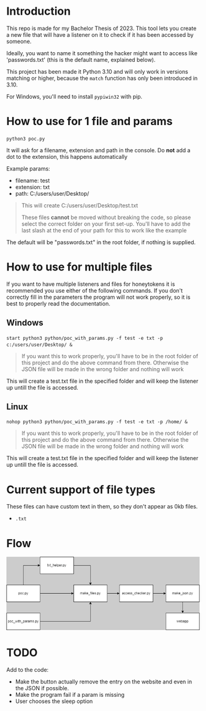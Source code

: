 # Introduction
This repo is made for my Bachelor Thesis of 2023.
This tool lets you create a new file that will have a listener on it to check if it has been accessed by someone.

Ideally, you want to name it something the hacker might want to access like 'passwords.txt' (this is the default name, explained below).

This project has been made it Python 3.10 and will only work in versions matching or higher, because the `match` function has only been introduced in 3.10.

For Windows, you'll need to install `pypiwin32` with pip.

# How to use for 1 file and params

`python3 poc.py`

It will ask for a filename, extension and path in the console.
Do **not** add a dot to the extension, this happens automatically

Example params:
- filename: test
- extension: txt
- path: C:/users/user/Desktop/

> This will create C:/users/user/Desktop/test.txt
>
> These files **cannot** be moved without breaking the code, so please select the correct folder on your first set-up.
> You'll have to add the last slash at the end of your path for this to work like the example

The default will be "passwords.txt" in the root folder, if nothing is supplied.

# How to use for multiple files

If you want to have multiple listeners and files for honeytokens it is recommended you use either of the following commands. If you don't correctly fill in the parameters the program will not work properly, so it is best to properly read the documentation.

## Windows

`start python3 python/poc_with_params.py -f test -e txt -p c:/users/user/Desktop/ &`

>If you want this to work properly, you'll have to be in the root folder of this project and do the above command from there. Otherwise the JSON file will be made in the wrong folder and nothing will work

This will create a test.txt file in the specified folder and will keep the listener up untill the file is accessed.

## Linux

`nohop python3 python/poc_with_params.py -f test -e txt -p /home/ &`

>If you want this to work properly, you'll have to be in the root folder of this project and do the above command from there. Otherwise the JSON file will be made in the wrong folder and nothing will work

This will create a test.txt file in the specified folder and will keep the listener up untill the file is accessed.

# Current support of file types
These files can have custom text in them, so they don't appear as 0kb files.
- `.txt`

# Flow
![](flow.png)

# TODO

Add to the code:
- Make the button actually remove the entry on the website and even in the JSON if possible.
- Make the program fail if a param is missing
- User chooses the sleep option